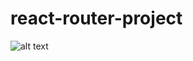 # react-router-project

![alt text](https://farm4.static.flickr.com/3221/2658147888_826edc8465.jpg)

